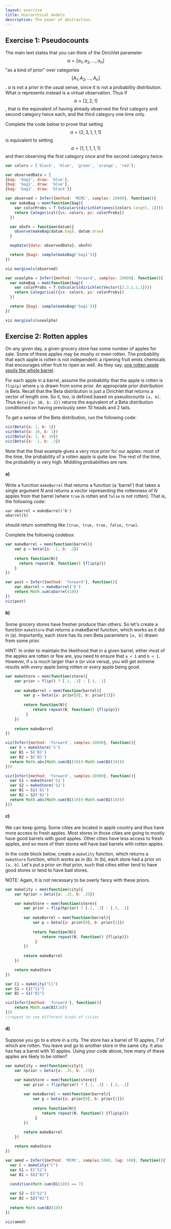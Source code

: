 ```yaml
---
layout: exercise
title: Hierarchical models
description: The power of abstraction.
---
```


## Exercise 1: Pseudocounts

The main text states that you can think of the Dirichlet parameter $$\alpha = [\alpha_1, \alpha_2, ..., \alpha_n]$$ "as a kind of prior" over categories $$[A_1, A_2, ..., A_n]$$. α is not a prior in the usual sense, since it is not a probability distribution. What α represents instead is a virtual observation. Thus if $$\alpha = [2, 2, 1]$$, that is the equivalent of having already observed  the first category and second category twice each, and the third category one time only.

Complete the code below to prove that setting $$\alpha = [2, 3, 1, 1, 1]$$ is equivalent to setting $$\alpha = [1, 1, 1, 1, 1]$$ and then observing the first category once and the second category twice:

~~~~js
var colors = ['black', 'blue', 'green', 'orange', 'red'];

var observedData = [
{bag: 'bag1', draw: 'blue'},
{bag: 'bag1', draw: 'blue'},
{bag: 'bag1', draw: 'black'}]

var observed = Infer({method: 'MCMC', samples: 20000}, function(){
  var makeBag = mem(function(bag){
    var colorProbs = T.toScalars(dirichlet(ones([colors.length, 1])))
    return Categorical({vs: colors, ps: colorProbs})
  })

  var obsFn = function(datum){
    observe(makeBag(datum.bag), datum.draw)
  }

  mapData({data: observedData}, obsFn)

  return {bag1: sample(makeBag('bag1'))}
})

viz.marginals(observed)

var usealpha = Infer({method: 'forward', samples: 20000}, function(){
  var makeBag = mem(function(bag){
    var colorProbs = T.toScalars(dirichlet(Vector([2,3,1,1,1])))
    return Categorical({vs: colors, ps: colorProbs})
  })

  return {bag1: sample(makeBag('bag1'))}
})

viz.marginals(usealpha)
~~~~

## Exercise 2: Rotten apples

On any given day, a given grocery store has some number of apples for sale. Some of these apples may be mushy or even rotten. The probability that each apple is rotten is not independent: a ripening fruit emits chemicals that encourages other fruit to ripen as well. As they say, [one rotten apple spoils the whole barrel](https://idiomation.wordpress.com/2013/03/27/one-bad-apple-spoils-the-whole-barrel/). 

For each apple in a barrel, assume the probability that the apple is rotten is `flip(p)` where `p` is drawn from some prior. An appropriate prior distribution is Beta. Recall that the Beta distribution is just a Dirichlet that returns a vector of length one. So it, too, is defined based on pseudocounts `[a, b]`. Thus `Beta({a: 10, b: 2})` returns the equivalent of a Beta distribution conditioned on having previously seen 10 heads and 2 tails. 

To get a sense of the Beta distribution, run the following code:

~~~~js
viz(Beta({a: 1, b: 1})
viz(Beta({a: 10, b: 1})
viz(Beta({a: 1, b: 10})
viz(Beta({a: .1, b: .2})
~~~~

Note that the final example gives a very nice prior for our apples: most of the time, the probability of a rotten apple is quite low. The rest of the time, the probability is very high. Middling probabilities are rare. 

#### a)

Write a function `makeBarrel` that returns a function (a 'barrel') that takes a single argument *N* and returns a vector representing the rottenness of *N* apples from that barrel (where `true` is rotten and `false` is not rotten). That is, the following code:

```norun
var abarrel = makeBarrel('b')
abarrel(5)
```

should return something like `[true, true, true, false, true]`.

Complete the following codebox:

~~~~js
var makeBarrel = mem(function(barrel){
	var p = beta({a: .1, b: .2})
	
	return function(N){
      return repeat(N, function() {flip(p)})
    }
})

var post = Infer({method: 'forward'}, function(){
	var abarrel = makeBarrel('b')
	return Math.sum(abarrel(10))
})
viz(post)
~~~~

#### b)

Some grocery stores have fresher produce than others. So let's create a function `makeStore` that returns a makeBarrel function, which works as it did in (a). Importantly, each store has its own Beta parameters `[a, b]` drawn from some prior. 

HINT: In order to maintain the likelihood that in a given barrel, either most of the apples are rotten or few are, you need to ensure that `a < 1` and `b < 1`. However, if `a` is much larger than `b` (or vice versa), you will get extreme results with *every* apple being rotten or *every* apple being good. 

~~~~js
var makeStore = mem(function(store){
    var prior = flip() ? [.1, .3] : [.3, .1]
    
	var makeBarrel = mem(function(barrel){
		var p = beta({a: prior[0], b: prior[1]})
	
		return function(N){
  		    return repeat(N, function() {flip(p)})
   		 }
	})
	
	return makeBarrel
})

viz(Infer({method: 'forward', samples:10000}, function(){
  var S = makeStore('S')
  var B1 = S('B1')
  var B2 = S('B2')
  return Math.abs(Math.sum(B1(10))-Math.sum(B2(10)))
}))

viz(Infer({method: 'forward', samples:10000}, function(){
  var S1 = makeStore('S1')
  var S2 = makeStore('S2')
  var B1 = S1('B1')
  var B2 = S2('B2')
  return Math.abs(Math.sum(B1(10))-Math.sum(B2(10)))
}))
~~~~

#### c)

We can keep going. Some cities are located in apple country and thus have more access to fresh apples. Most stores in those cities are going to mostly have good barrels with good apples. Other cities have less access to fresh apples, and so more of their stores will have bad barrels with rotten apples. 

In the code block below, create a `makeCity` function, which returns a `makeStore` function, which works as in (b). In (b), each store had a prior on `[a, b]`. Let's put a prior on *that* prior, such that cities either tend to have good stores or tend to have bad stores.

NOTE: Again, it is not necessary to be overly fancy with these priors. 

~~~~js
var makeCity = mem(function(city){
	var hprior = beta({a: .25, b: .25})

	var makeStore = mem(function(store){
	    var prior = flip(hprior) ? [.1, .3] : [.3, .1]
	    
		var makeBarrel = mem(function(barrel){
			var p = beta({a: prior[0], b: prior[1]})
		
			return function(N){
	  		    return repeat(N, function() {flip(p)})
	   		 }
		})
		
		return makeBarrel
	})

	return makeStore
})

var C1 = makeCity("C1")
var S1 = C1("S1")
var B1 = S1("B1")

viz(Infer({method: 'forward'}, function(){
	return Math.sum(B1(10))
})) 
//repeat to see different kinds of cities
~~~~

#### d)

Suppose you go to a store in a city. The store has a barrel of 10 apples, 7 of which are rotten. You leave and go to another store in the same city. It also has has a barrel with 10 apples. Using your code above, how many of these apples are likely to be rotten?

~~~~js
var makeCity = mem(function(city){
	var hprior = beta({a: .25, b: .25})

	var makeStore = mem(function(store){
	    var prior = flip(hprior) ? [.1, .3] : [.3, .1]
	    
		var makeBarrel = mem(function(barrel){
			var p = beta({a: prior[0], b: prior[1]})
		
			return function(N){
	  		    return repeat(N, function() {flip(p)})
	   		 }
		})
		
		return makeBarrel
	})

	return makeStore
})

var amod = Infer({method: 'MCMC', samples:5000, lag: 100}, function(){
  var C = makeCity("C")
  var S1 = C("S1")
  var B1 = S1("B1")
  
  condition(Math.sum(B1(10)) == 7)

  var S2 = C("S2")
  var B2 = S2("B2")
  
  return Math.sum(B2(10))
})

viz(amod)
~~~~